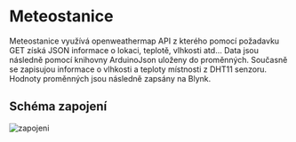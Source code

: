 
# Meteostanice
Meteostanice využívá openweathermap API z kterého pomocí požadavku GET získá JSON informace o lokaci, teplotě, vlhkosti atd... Data jsou následně pomocí knihovny ArduinoJson uloženy do proměnných. Současně se zapisujou informace o vlhkosti a teploty místnosti z DHT11 senzoru. Hodnoty proměnných jsou následně zapsány na Blynk. 


## Schéma zapojení
![zapojeni](https://github.com/PatrikV0/Meteostanice/assets/94992801/e84824ff-95d0-4fa7-a284-f47cf00c80e8)


